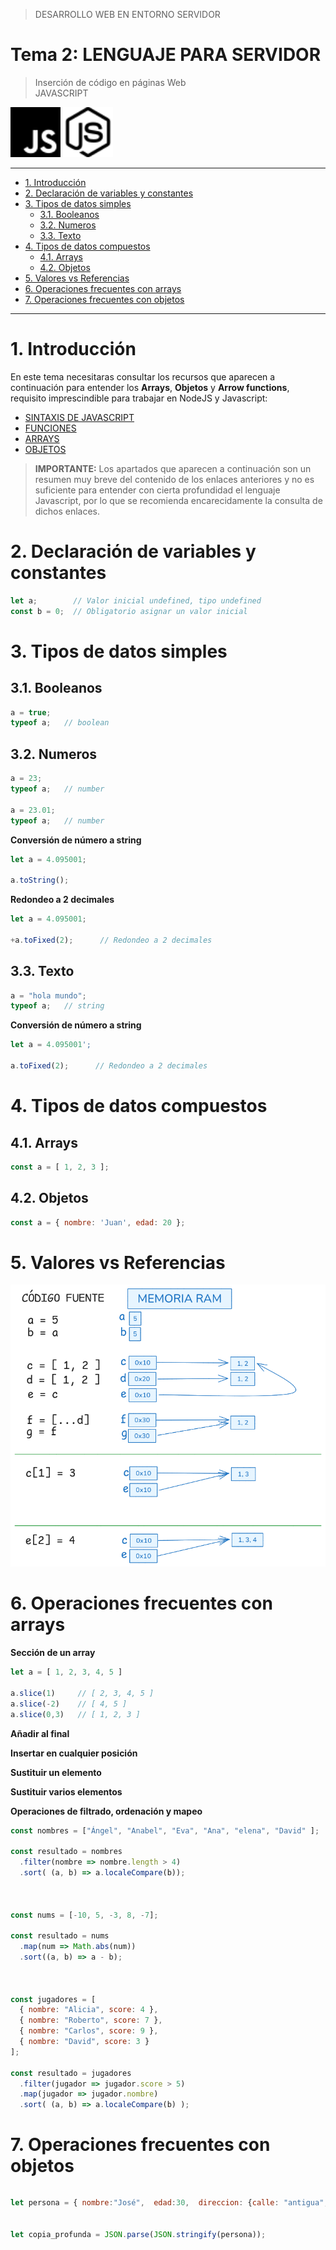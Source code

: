 > DESARROLLO WEB EN ENTORNO SERVIDOR

# Tema 2: LENGUAJE PARA SERVIDOR <!-- omit in toc -->
> Inserción de código en páginas Web  
> JAVASCRIPT


<img src="assets/javascript.svg" width="80" height="80">
<img src="assets/nodedotjs.svg" width="80" height="80">

---

- [1. Introducción](#1-introducción)
- [2. Declaración de variables y constantes](#2-declaración-de-variables-y-constantes)
- [3. Tipos de datos simples](#3-tipos-de-datos-simples)
  - [3.1. Booleanos](#31-booleanos)
  - [3.2. Numeros](#32-numeros)
  - [3.3. Texto](#33-texto)
- [4. Tipos de datos compuestos](#4-tipos-de-datos-compuestos)
  - [4.1. Arrays](#41-arrays)
  - [4.2. Objetos](#42-objetos)
- [5. Valores vs Referencias](#5-valores-vs-referencias)
- [6. Operaciones frecuentes con arrays](#6-operaciones-frecuentes-con-arrays)
- [7. Operaciones frecuentes con objetos](#7-operaciones-frecuentes-con-objetos)




---
# 1. Introducción

En este tema necesitaras consultar los recursos que aparecen a continuación para entender los **Arrays**, **Objetos** y **Arrow functions**, requisito imprescindible para trabajar en NodeJS y Javascript:

- [SINTAXIS DE JAVASCRIPT](https://github.com/jamj2000/Javascript/blob/master/02.SINTAXIS.md)
- [FUNCIONES](https://github.com/jamj2000/Javascript/blob/master/03.FUNCIONES.md)
- [ARRAYS](https://github.com/jamj2000/Javascript/blob/master/04.ARRAYS.md)
- [OBJETOS](https://github.com/jamj2000/Javascript/blob/master/05.OBJETOS.md)

> **IMPORTANTE:** Los apartados que aparecen a continuación son un resumen muy breve del contenido de los enlaces anteriores y no es suficiente para entender con cierta profundidad el lenguaje Javascript, por lo que se recomienda encarecidamente la consulta de dichos enlaces.
>


# 2. Declaración de variables y constantes

```js
let a;        // Valor inicial undefined, tipo undefined
const b = 0;  // Obligatorio asignar un valor inicial 
```

# 3. Tipos de datos simples

## 3.1. Booleanos

```js
a = true; 
typeof a;   // boolean
```

## 3.2. Numeros

```js
a = 23;
typeof a;   // number

a = 23.01;  
typeof a;   // number 
```

**Conversión de número a string**

```js
let a = 4.095001;

a.toString();
```

**Redondeo a 2 decimales**

```js
let a = 4.095001;

+a.toFixed(2);      // Redondeo a 2 decimales 
```

## 3.3. Texto

```js
a = "hola mundo";
typeof a;   // string
```

**Conversión de número a string**

```js
let a = 4.095001';

a.toFixed(2);      // Redondeo a 2 decimales 
```
 

# 4. Tipos de datos compuestos

## 4.1. Arrays

```js
const a = [ 1, 2, 3 ];
```


## 4.2. Objetos

```js
const a = { nombre: 'Juan', edad: 20 };
```


# 5. Valores vs Referencias

![Valores vs Referencias](assets/valor-referencia.png)

# 6. Operaciones frecuentes con arrays

**Sección de un array**

```js
let a = [ 1, 2, 3, 4, 5 ]

a.slice(1)     // [ 2, 3, 4, 5 ]
a.slice(-2)    // [ 4, 5 ]
a.slice(0,3)   // [ 1, 2, 3 ]
```


**Añadir al final**



**Insertar en cualquier posición**




**Sustituir un elemento**



**Sustituir varios elementos**



**Operaciones de filtrado, ordenación y mapeo**

```js
const nombres = ["Ángel", "Anabel", "Eva", "Ana", "elena", "David" ];

const resultado = nombres
  .filter(nombre => nombre.length > 4)  
  .sort( (a, b) => a.localeCompare(b));                          



const nums = [-10, 5, -3, 8, -7];

const resultado = nums
  .map(num => Math.abs(num))        
  .sort((a, b) => a - b); 



const jugadores = [
  { nombre: "Alicia", score: 4 },
  { nombre: "Roberto", score: 7 },
  { nombre: "Carlos", score: 9 },
  { nombre: "David", score: 3 }
];

const resultado = jugadores
  .filter(jugador => jugador.score > 5)  
  .map(jugador => jugador.nombre)          
  .sort( (a, b) => a.localeCompare(b) );   
```


# 7. Operaciones frecuentes con objetos

```js
```


```js
let persona = { nombre:"José",  edad:30,  direccion: {calle: "antigua", num: 1} };


let copia_profunda = JSON.parse(JSON.stringify(persona));
```
